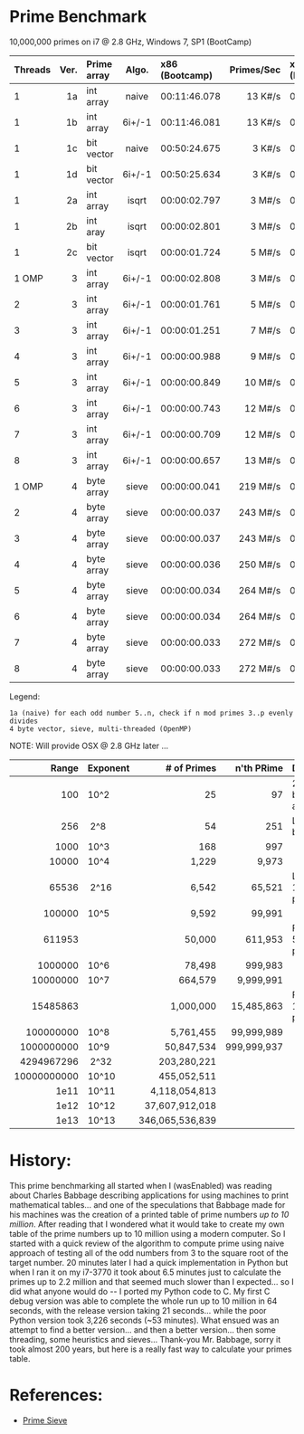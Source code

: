 # Prime Benchmark

10,000,000 primes on i7 @ 2.8 GHz, Windows 7, SP1 (BootCamp)

|Threads|Ver.|Prime array|Algo. | x86 (Bootcamp)|Primes/Sec| x64 (Bootcamp)|Primes/Sec| OSX 10.10 i7 @ 2.6 GHz |Primes/Sec |
|:------|---:|:---------|:----:|:--------------|---------:|:--------------|---------:|:-----------------------|----------:|
|1      |1a|int array   |naive |  00:11:46.078 | 13 K#/s  |  00:26:42.294 | 6 K#/s   | | |
|1      |1b|int array   |6i+/-1|  00:11:46.081 | 13 K#/s  |  00:26:33.725 | 6 K#/s   | | |
|1      |1c|bit vector  |naive |  00:50:24.675 | 3 K#/s   |  01:10:36.804 | 2 K#/s   | | |
|1      |1d|bit vector  |6i+/-1|  00:50:25.634 | 3 K#/s   |  01:03:52.921 | 2 K#/s   | | |
|1      |2a|int array   |isqrt |  00:00:02.797 | 3 M#/s   |  00:00:06.272 | 1 M#/s   | 00:00:06.652 | 1 M#/s |
|1      |2b|int aray    |isqrt |  00:00:02.801 | 3 M#/s   |  00:00:06.269 | 1 M#/s   | 00:00:06.612 | 1 M#/s |
|1      |2c|bit vector  |isqrt |  00:00:01.724 | 5 M#/s   |  00:00:02.682 | 3 M#/s   | 00:00:01.574 | 5 M#/s |
|1 OMP  | 3|int array   |6i+/-1|  00:00:02.808 | 3 M#/s   |  00:00:06.297 | 1 M#/s   | 00:00:06.567 | 1 M#/s |
|2      | 3|int array   |6i+/-1|  00:00:01.761 | 5 M#/s   |  00:00:03.931 | 2 M#/s   | 00:00:04.141 | 2 M#/s |
|3      | 3|int array   |6i+/-1|  00:00:01.251 | 7 M#/s   |  00:00:02.760 | 3 M#/s   | 00:00:02.948 | 3 M#/s |
|4      | 3|int array   |6i+/-1|  00:00:00.988 | 9 M#/s   |  00:00:02.150 | 4 M#/s   | 00:00:02.326 | 3 M#/s |
|5      | 3|int array   |6i+/-1|  00:00:00.849 | 10 M#/s  |  00:00:01.776 | 5 M#/s   | 00:00:02.035 | 4 M#/s |
|6      | 3|int array   |6i+/-1|  00:00:00.743 | 12 M#/s  |  00:00:01.549 | 5 M#/s   | 00:00:02.186 | 4 M#/s |
|7      | 3|int array   |6i+/-1|  00:00:00.709 | 12 M#/s  |  00:00:01.383 | 6 M#/s   | 00:00:02.383 | 3 M#/s |
|8      | 3|int array   |6i+/-1|  00:00:00.657 | 13 M#/s  |  00:00:01.244 | 7 M#/s   | 00:00:02.404 | 3 M#/s |
|1 OMP  | 4|byte array  |sieve |  00:00:00.041 | 219 M#/s |  00:00:00.041 | 219 M#/s | | |
|2      | 4|byte array  |sieve |  00:00:00.037 | 243 M#/s |  00:00:00.037 | 243 M#/s | | |
|3      | 4|byte array  |sieve |  00:00:00.037 | 243 M#/s |  00:00:00.035 | 257 M#/s | | |
|4      | 4|byte array  |sieve |  00:00:00.036 | 250 M#/s |  00:00:00.035 | 257 M#/s | | |
|5      | 4|byte array  |sieve |  00:00:00.034 | 264 M#/s |  00:00:00.035 | 257 M#/s | | |
|6      | 4|byte array  |sieve |  00:00:00.034 | 264 M#/s |  00:00:00.034 | 264 M#/s | | |
|7      | 4|byte array  |sieve |  00:00:00.033 | 272 M#/s |  00:00:00.032 | 281 M#/s | | |
|8      | 4|byte array  |sieve |  00:00:00.033 | 272 M#/s |  00:00:00.033 | 272 M#/s | | |

Legend:

    1a (naive) for each odd number 5..n, check if n mod primes 3..p evenly divides
    4 byte vector, sieve, multi-threaded (OpenMP)

NOTE: Will provide OSX @ 2.8 GHz later ...


| Range     |Exponent  | # of Primes   | n'th PRime | Description                 | 1a H:Min:Sec | 1d (H:M:S)   | 2a (H:M:S)   | 4 (H:M:S) |
|----------:|:---------|--------------:|-----------:|:----------------------------|:-------------|:-------------|:-------------|:----------|
|        100|     10^2 |             25|          97| 25 primes between 1 and 100 | ||||
|        256|&nbsp;2^8 |             54|         251| Largest 8-bit prime         | ||||
|       1000|     10^3 |            168|         997|                             | ||||
|      10000|     10^4 |          1,229|       9,973|                             | ||||
|      65536|&nbsp;2^16|          6,542|      65,521| Largest 16-bit prime        | ||||
|     100000|     10^5 |          9,592|      99,991|                             | ||||
|     611953|          |         50,000|     611,953| First 50,5000 primes        | 00:00:09.071 | 00:00:19.983 | 00:00:00.122 | 00:00:00.002 |
|    1000000|     10^6 |         78,498|     999,983|                             | 00:00:22.389 | 00:00:49.865 | 00:00:00.243 | 00:00:00.004 |
|   10000000|     10^7 |        664,579|   9,999,991|                             | 00:26:42.294 |                | 00:00:06.254 | 00:00:00.036 |
|   15485863|          |      1,000,000|  15,485,863| First 1,000,000 primes      | 01:00:20.988 |              | 00:00:11.646 | 00:00:00.059 |
|  100000000|     10^8 |      5,761,455|  99,999,989|                             |              |              |              | 00:00:00.491 |
| 1000000000|     10^9 |     50,847,534| 999,999,937|                             |              |              |              | 00:00:10.580 |
| 4294967296|&nbsp;2^32|    203,280,221|            |                             | ||||
|10000000000|     10^10|    455,052,511|            |                             | ||||
|       1e11|     10^11|  4,118,054,813|            |                             | ||||
|       1e12|     10^12| 37,607,912,018|            |                             | ||||
|       1e13|     10^13|346,065,536,839|            |                             | ||||

# History:
This prime benchmarking all started when I (wasEnabled) was reading about Charles
Babbage describing applications for using machines to print mathematical tables...
and one of the speculations that Babbage made for his machines was the creation of
a printed table of prime numbers *up to 10 million*.  After reading that I wondered
what it would take to create my own table of the prime numbers up to 10 million
using a modern computer.  So I started with a quick review of the algorithm to
compute prime using naive approach of testing all of the odd numbers from 3 to the
square root of the target number.  20 minutes later I had a quick implementation in
Python but when I ran it on my i7-3770 it took about 6.5 minutes just to calculate
the primes up to 2.2 million and that seemed much slower than I expected... so I
did what anyone would do -- I ported my Python code to C.  My first C debug
version was able to complete the whole run up to 10 million in 64 seconds, with the
release version taking 21 seconds... while the poor Python version took 3,226 seconds
(~53 minutes).  What ensued was an attempt to find a better version... and then a
better version... then some threading, some heuristics and sieves...  Thank-you Mr.
Babbage, sorry it took almost 200 years, but here is a really fast way to calculate
your primes table.

# References:

* [Prime Sieve](http://primesieve.org)

